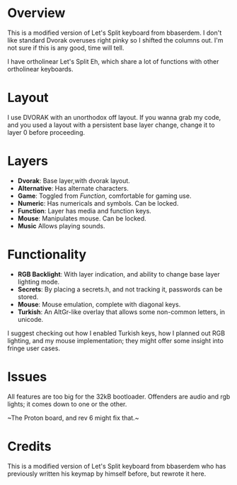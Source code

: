 # Overview

 This is a modified version of Let's Split keyboard from bbaserdem. I don't like standard Dvorak overuses right pinky
 so I shifted the columns out. I'm not sure if this is any good, time will tell.

 I have ortholinear Let's Split Eh, which share a lot of functions with other ortholinear keyboards.

# Layout

I use DVORAK with an unorthodox off layout.
If you wanna grab my code, and you used a layout with a persistent base
layer change, change it to layer 0 before proceeding.

# Layers

* **Dvorak**: Base layer,with dvorak layout.
* **Alternative**: Has alternate characters.
* **Game**: Toggled from *Function*, comfortable for gaming use.
* **Numeric**: Has numericals and symbols. Can be locked.
* **Function**: Layer has media and function keys.
* **Mouse**: Manipulates mouse. Can be locked.
* **Music** Allows playing sounds.

# Functionality

* **RGB Backlight**: With layer indication, and ability to change base layer lighting mode.
* **Secrets**: By placing a secrets.h, and not tracking it, passwords can be stored.
* **Mouse**: Mouse emulation, complete with diagonal keys.
* **Turkish**: An AltGr-like overlay that allows some non-common letters, in unicode.

I suggest checking out how I enabled Turkish keys,
how I planned out RGB lighting,
and my mouse implementation;
they might offer some insight into fringe user cases.

# Issues

All features are too big for the 32kB bootloader.
Offenders are audio and rgb lights; it comes down to one or the other.

~The Proton board, and rev 6 might fix that.~

# Credits

This is a modified version of Let's Split keyboard from bbaserdem who has previously written his keymap by himself before, but rewrote it here.
